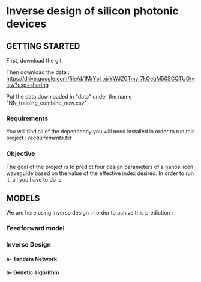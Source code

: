 # Inverse design of silicon photonic devices


## GETTING STARTED
First, download the git.

Then download the data : https://drive.google.com/file/d/1MrYbl_xirYWJZCTmyr7kOeqM50SCQTUO/view?usp=sharing

Put the data downloaded in "data" under the name "NN_training_combine_new.csv"

### Requirements

You will find all of the dependency you will need installed in order to run this project : *recquirements.txt*

### Objective 

The goal of the project is to predict four design parameters of a nanosilicon waveguide based on the value of the effective index desired. 
In order to run it, all you have to do is.

## MODELS
We are here using inverse design in order to achive this prediction : 

### Feedforward model

### Inverse Design 
#### a- Tandem Network
#### b- Genetic algorithm


